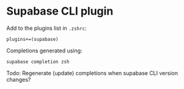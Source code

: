# Supabase CLI plugin

Add to the plugins list in `.zshrc`:

```
plugins+=(supabase)
```

Completions generated using:

```
supabase completion zsh
```

Todo: Regenerate (update) completions when supabase CLI version changes?
